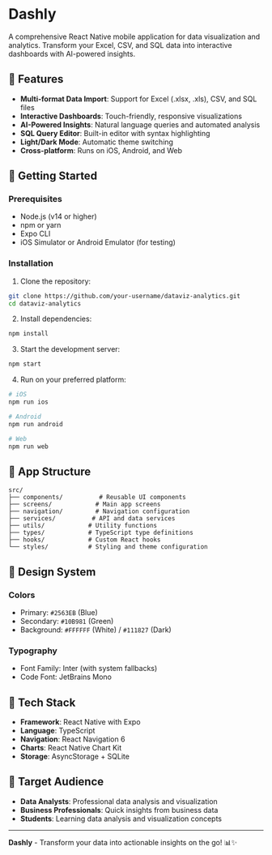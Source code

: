 # Dashly

A comprehensive React Native mobile application for data visualization and analytics. Transform your Excel, CSV, and SQL data into interactive dashboards with AI-powered insights.

## 🌟 Features

- **Multi-format Data Import**: Support for Excel (.xlsx, .xls), CSV, and SQL files
- **Interactive Dashboards**: Touch-friendly, responsive visualizations
- **AI-Powered Insights**: Natural language queries and automated analysis
- **SQL Query Editor**: Built-in editor with syntax highlighting
- **Light/Dark Mode**: Automatic theme switching
- **Cross-platform**: Runs on iOS, Android, and Web

## 🚀 Getting Started

### Prerequisites

- Node.js (v14 or higher)
- npm or yarn
- Expo CLI
- iOS Simulator or Android Emulator (for testing)

### Installation

1. Clone the repository:
```bash
git clone https://github.com/your-username/dataviz-analytics.git
cd dataviz-analytics
```

2. Install dependencies:
```bash
npm install
```

3. Start the development server:
```bash
npm start
```

4. Run on your preferred platform:
```bash
# iOS
npm run ios

# Android
npm run android

# Web
npm run web
```

## 📱 App Structure

```
src/
├── components/          # Reusable UI components
├── screens/            # Main app screens
├── navigation/         # Navigation configuration
├── services/          # API and data services
├── utils/            # Utility functions
├── types/            # TypeScript type definitions
├── hooks/            # Custom React hooks
└── styles/           # Styling and theme configuration
```

## 🎨 Design System

### Colors
- Primary: `#2563EB` (Blue)
- Secondary: `#10B981` (Green)
- Background: `#FFFFFF` (White) / `#111827` (Dark)

### Typography
- Font Family: Inter (with system fallbacks)
- Code Font: JetBrains Mono

## 🔧 Tech Stack

- **Framework**: React Native with Expo
- **Language**: TypeScript
- **Navigation**: React Navigation 6
- **Charts**: React Native Chart Kit
- **Storage**: AsyncStorage + SQLite

## 📱 Target Audience

- **Data Analysts**: Professional data analysis and visualization
- **Business Professionals**: Quick insights from business data
- **Students**: Learning data analysis and visualization concepts

---

**Dashly** - Transform your data into actionable insights on the go! 📊✨
